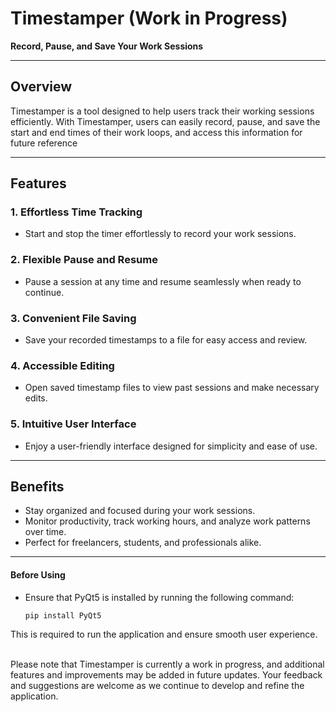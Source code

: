 # Timestamper (Work in Progress)
**Record, Pause, and Save Your Work Sessions**

---

## Overview

Timestamper is a tool designed to help users track their working sessions efficiently. With Timestamper, users can easily record, pause, and save the start and end times of their work loops, and access this information for future reference

---

## Features

### 1. **Effortless Time Tracking**
   - Start and stop the timer effortlessly to record your work sessions.

### 2. **Flexible Pause and Resume**
   - Pause a session at any time and resume seamlessly when ready to continue.

### 3. **Convenient File Saving**
   - Save your recorded timestamps to a file for easy access and review.

### 4. **Accessible Editing**
   - Open saved timestamp files to view past sessions and make necessary edits.

### 5. **Intuitive User Interface**
   - Enjoy a user-friendly interface designed for simplicity and ease of use.

---

## Benefits

- Stay organized and focused during your work sessions.
- Monitor productivity, track working hours, and analyze work patterns over time.
- Perfect for freelancers, students, and professionals alike.

---

#### Before Using

- Ensure that PyQt5 is installed by running the following command:
    
    ```
    pip install PyQt5
    ```

This is required to run the application and ensure smooth user experience.

<br>
Please note that Timestamper is currently a work in progress, and additional features and improvements may be added in future updates. Your feedback and suggestions are welcome as we continue to develop and refine the application.





